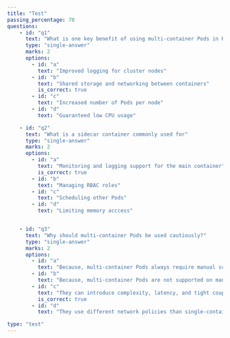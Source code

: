 ```yaml
---
title: "Test"
passing_percentage: 70
questions:
    - id: "q1"
      text: "What is one key benefit of using multi-container Pods in Kubernetes?"
      type: "single-answer"
      marks: 2
      options:
        - id: "a"
          text: "Improved logging for cluster nodes"
        - id: "b"
          text: "Shared storage and networking between containers"
          is_correct: true
        - id: "c"
          text: "Increased number of Pods per node"
        - id: "d"
          text: "Guaranteed low CPU usage"

    - id: "q2"
      text: "What is a sidecar container commonly used for"
      type: "single-answer"
      marks: 2
      options:
        - id: "a"
          text: "Monitoring and logging support for the main container"
          is_correct: true
        - id: "b"
          text: "Managing RBAC roles"
        - id: "c"
          text: "Scheduling other Pods"
        - id: "d"
          text: "Limiting memory acccess"


    - id: "q3"
      text: "Why should multi-container Pods be used cautiously?"
      type: "single-answer"
      marks: 2
      options:
        - id: "a"
          text: "Because, multi-container Pods always require manual scaling."
        - id: "b"
          text: "Because, multi-container Pods are not supported on managed Kubernetes services."
        - id: "c"
          text: "They can introduce complexity, latency, and tight coupling"
          is_correct: true
        - id: "d"
          text: "They use different network policies than single-container Pods"

type: "test"
---
```

